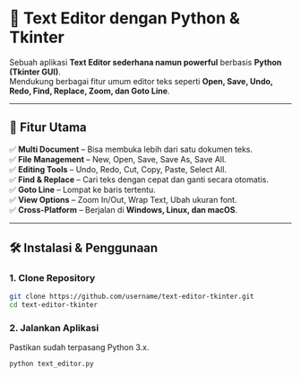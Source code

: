 # 📝 Text Editor dengan Python & Tkinter

Sebuah aplikasi **Text Editor sederhana namun powerful** berbasis **Python (Tkinter GUI)**.  
Mendukung berbagai fitur umum editor teks seperti **Open, Save, Undo, Redo, Find, Replace, Zoom, dan Goto Line**.  

---

## 🚀 Fitur Utama

✅ **Multi Document** – Bisa membuka lebih dari satu dokumen teks.  
✅ **File Management** – New, Open, Save, Save As, Save All.  
✅ **Editing Tools** – Undo, Redo, Cut, Copy, Paste, Select All.  
✅ **Find & Replace** – Cari teks dengan cepat dan ganti secara otomatis.  
✅ **Goto Line** – Lompat ke baris tertentu.  
✅ **View Options** – Zoom In/Out, Wrap Text, Ubah ukuran font.  
✅ **Cross-Platform** – Berjalan di **Windows, Linux, dan macOS**.  

---

## 🛠 Instalasi & Penggunaan

### 1. Clone Repository
```bash
git clone https://github.com/username/text-editor-tkinter.git
cd text-editor-tkinter
```
### 2. Jalankan Aplikasi
Pastikan sudah terpasang Python 3.x.
```bash
python text_editor.py
```
